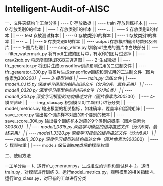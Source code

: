 # Intelligent-Audit-of-AISC
一、文件夹结构
1-工单分类
| ---- 0-存放数据
|	| ---- train 存放训练样本
|		| ---- 0 存放类别0的样本
|		| ---- 1 存放类别1的样本
|		| ---- ...
|		| ---- 9 存放类别9的样本
|	| ---- test 存放测试样本
|		| ---- 0 存放类别0的样本
|		| ---- 1 存放类别1的样本
|		| ---- ...
|		| ---- 9 存放类别9的样本
|	| ---- output 存放模型输出的数据及图片
| ---- 1-图片处理
|	| ---- crop_white.py 切除pdf生成的图片中白块部分
|	| ---- filter_watermark.py 将有pdf生成的图片中，有水印的图片过滤掉
|	| ---- gray2rgb.py 将灰度图转成RGB三通道图
| ---- 2-生成数据
|	| ---- tfr_generator.py 将图片生成tensorflow训练和测试用的二进制文件
|	| ---- tfr_generator_300.py 将图片生成tensorflow训练和测试用的二进制文件（图片像素为300*300）
| ---- 3-模型训练
|	| ---- train.py 训练文件
|	| ---- model1_0315.py 深度学习模型的结构描述文件（分为9类，最终采用）
|	| ---- model1_0320.py 深度学习模型的结构描述文件（分为8类）
|	| ---- model1_300.py 深度学习模型的结构描述文件（图片像素为300*300）
| ---- 4-模型验证
|	| ---- img_class.py 根据模型对工单图片进行分类
|	| ---- model_metrics.py 输出模型的相关指标，如准确率、覆盖率和混淆矩阵
|	| ---- save_score.py 输出每个训练样本对应的9个类别的概率
|	| ---- save_score_300.py 输出每个训练样本对应的9个类别的概率（图片像素为300*300）
|	| ---- model1_0315.py 深度学习模型的结构描述文件（分为9类，最终采用）
|	| ---- model1_0320.py 深度学习模型的结构描述文件（分为8类）
|	| ---- model1_300.py 深度学习模型的结构描述文件（图片像素为300*300）
| ---- 5-模型权重
|	| ---- models 保留训练完成后的模型权重


二、使用方法

--工单分类--
1、运行tfr_generator.py，生成相应的训练和测试样本
2、运行train.py，对模型进行训练
3、运行model_metrics.py，观察模型的相关指标
4、运行img_class.py，对已有的工单进行分类
